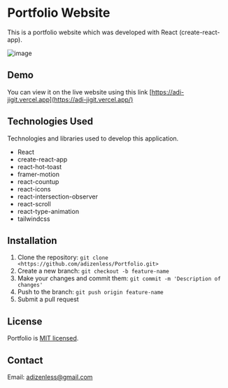 # Portfolio Website

This is a portfolio website which was developed with React (create-react-app).

![image](https://res.cloudinary.com/dtrp5gl4m/image/upload/v1699690651/%D0%A1%D0%BD%D0%B8%D0%BC%D0%BE%D0%BA4_awpemm.png)

## Demo

You can view it on the live website using this link [https://adi-jigit.vercel.app](https://adi-jigit.vercel.app/)

## Technologies Used

Technologies and libraries used to develop this application.

- React
- create-react-app
- react-hot-toast
- framer-motion
- react-countup
- react-icons
- react-intersection-observer
- react-scroll
- react-type-animation
- tailwindcss
  
## Installation

1. Clone the repository: `git clone <https://github.com/adizenless/Portfolio.git>`
2. Create a new branch: `git checkout -b feature-name`
3. Make your changes and commit them: `git commit -m 'Description of changes'`
4. Push to the branch: `git push origin feature-name`
5. Submit a pull request

## License

Portfolio is [MIT licensed](https://github.com/adizenless/Portfolio/blob/main/LICENSE).

## Contact

Email: [adizenless@gmail.com](mailto:your.email@example.com)
